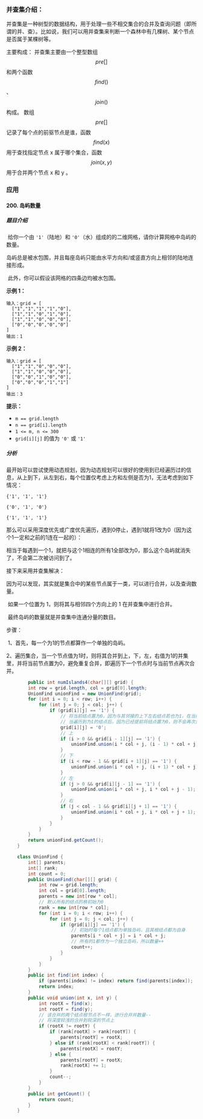 ### 并查集介绍：

​	并查集是一种树型的数据结构，用于处理一些不相交集合的合并及查询问题（即所谓的并、查）。比如说，我们可以用并查集来判断一个森林中有几棵树、某个节点是否属于某棵树等。

主要构成：
	并查集主要由一个整型数组$$pre[ ]$$和两个函数$$find( )$$、$$join( )$$构成。
	数组 $$pre[ ]$$ 记录了每个点的前驱节点是谁，函数 $$find(x) $$用于查找指定节点 x 属于哪个集合，函数$$ join(x,y) $$用于合并两个节点 x 和 y 。

### 应用

#### 200. 岛屿数量

##### 题目介绍

​	给你一个由 `'1'`（陆地）和 `'0'`（水）组成的的二维网格，请你计算网格中岛屿的数量。

​	岛屿总是被水包围，并且每座岛屿只能由水平方向和/或竖直方向上相邻的陆地连接形成。

​	此外，你可以假设该网格的四条边均被水包围。

**示例 1：**

```
输入：grid = [
  ["1","1","1","1","0"],
  ["1","1","0","1","0"],
  ["1","1","0","0","0"],
  ["0","0","0","0","0"]
]
输出：1
```

**示例 2：**

```
输入：grid = [
  ["1","1","0","0","0"],
  ["1","1","0","0","0"],
  ["0","0","1","0","0"],
  ["0","0","0","1","1"]
]
输出：3
```

**提示：**

- `m == grid.length`
- `n == grid[i].length`
- `1 <= m, n <= 300`
- `grid[i][j]` 的值为 `'0'` 或 `'1'`

##### 分析

​	最开始可以尝试使用动态规划，因为动态规划可以很好的使用到已经遍历过的信息，从上到下，从左到右，每个位置仅考虑上方和左侧是否为1，无法考虑到如下情况：

~~~ 
{'1', '1', '1'}

{'0', '1', '0'}

{'1', '1', '1'}
~~~

​	那么可以采用深度优先或广度优先遍历，遇到0停止，遇到1就将1改为0（因为这个1一定和之前的1连在一起的）：

​	相当于每遇到一个1，就把与这个1相连的所有1全部改为0，那么这个岛屿就消失了，不会第二次被访问到了。

接下来采用并查集解决：

​	因为可以发现，其实就是集合中的某些节点属于一类，可以进行合并，以及查询数量。

​	如果一个位置为 1，则将其与相邻四个方向上的 1 在并查集中进行合并。

​	最终岛屿的数量就是并查集中连通分量的数目。

步骤：

​	1、首先，每一个为1的节点都算作一个单独的岛屿。

​	2、遍历集合，当一个节点值为1时，则将其合并到上，下，左，右值为1的并集里，并将当前节点置为0，避免重复合并，即遍历下一个节点时与当前节点再次合并。

~~~ java
		public int numIslands4(char[][] grid) {
        int row = grid.length, col = grid[0].length;
        UnionFind unionFind = new UnionFind(grid);
        for (int i = 0; i < row; i++) {
            for (int j = 0; j < col; j++) {
                if (grid[i][j] == '1') {
                    // 将当前结点置为0，因为与其邻接的上下左右结点若也为1，在当前结点就会合并当前结点与其邻接结点
                    // 当遍历到为1的结点后，因为已经提前将结点置为0，则不会再次重复合并
                    grid[i][j] = '0';
                    // 上
                    if (i > 0 && grid[i - 1][j] == '1') {
                        unionFind.union(i * col + j, (i - 1) * col + j);
                    }
                    // 下
                    if (i < row - 1 && grid[i + 1][j] == '1') {
                        unionFind.union(i * col + j, (i + 1) * col + j);
                    }
                    // 左
                    if (j > 0 && grid[i][j - 1] == '1') {
                        unionFind.union(i * col + j, i * col + j - 1);
                    }
                    // 右
                    if (j < col - 1 && grid[i][j + 1] == '1') {
                        unionFind.union(i * col + j, i * col + j + 1);
                    }
                }
            }
        }
        return unionFind.getCount();
    }

    class UnionFind {
        int[] parents;
        int[] rank;
        int count = 0;
        public UnionFind(char[][] grid) {
            int row = grid.length;
            int col = grid[0].length;
            parents = new int[row * col];
            // 默认所有的结点的秩初始为0
            rank = new int[row * col];
            for (int i = 0; i < row; i++) {
                for (int j = 0; j < col; j++) {
                    if (grid[i][j] == '1') {
                        // 初始时每个1结点都为单独岛屿，且其根结点都为自身
                        parents[i * col + j] = i * col + j;
                        // 所有的1都作为一个独立岛屿，所以数量++
                        count++;
                    }
                }
            }
        }
        public int find(int index) {
            if (parents[index] != index) return find(parents[index]);
            return index;
        }
        public void union(int x, int y) {
            int rootX = find(x);
            int rootY = find(y);
            // 该合并的两个结点根节点不一样，进行合并并数量--
          	// 将深度较浅的合并到较深的节点上
            if (rootX != rootY) {
                if (rank[rootX] > rank[rootY]) {
                    parents[rootY] = rootX;
                } else if (rank[rootX] < rank[rootY]) {
                    parents[rootX] = rootY;
                } else {
                    parents[rootY] = rootX;
                    rank[rootX] += 1;
                }
                count--;
            }
        }
        public int getCount() {
            return count;
        }
    }
~~~



